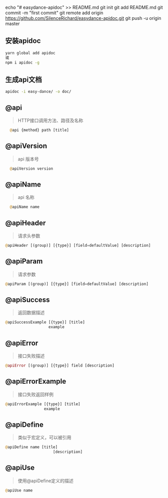echo "# easydance-apidoc" >> README.md
git init
git add README.md
git commit -m "first commit"
git remote add origin https://github.com/SilenceRichard/easydance-apidoc.git
git push -u origin master

## 安装apidoc
```bash
yarn global add apidoc
或
npm i apidoc -g
```

## 生成api文档
```bash
apidoc -i easy-dance/ -o doc/
```

## @api

> HTTP接口调用方法、路径及名称

```php
  @api {method} path [title]
```

## @apiVersion

> api 版本号

```php
  @apiVersion version
```

## @apiName

> api 名称

```php
  @apiName name
```

## @apiHeader

> 请求头参数

```php
@apiHeader [(group)] [{type}] [field=defaultValue] [description]
```
## @apiParam

> 请求参数

```php
@apiParam [(group)] [{type}] [field=defaultValue] [description]
```

## @apiSuccess

> 返回数据描述

```php
@apiSuccessExample [{type}] [title]
                   example
```

## @apiError

> 接口失败描述

```php
@apiError [(group)] [{type}] field [description]
```

## @apiErrorExample

> 接口失败返回样例

```php
@apiErrorExample [{type}] [title]
                 example
```

## @apiDefine

> 类似于宏定义，可以被引用

```php
@apiDefine name [title]
                     [description]
```

## @apiUse

> 使用@apiDefine定义的描述

```php
@apiUse name
```